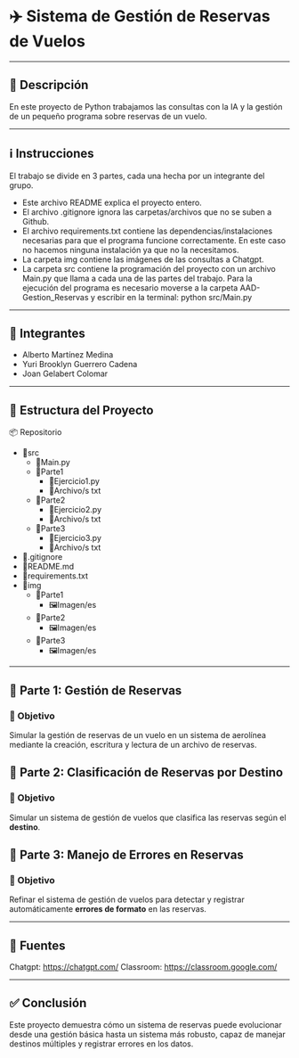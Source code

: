 # ✈️ Sistema de Gestión de Reservas de Vuelos

---
## 📌 Descripción
En este proyecto de Python trabajamos las consultas con la IA y la gestión de un pequeño programa sobre reservas de un vuelo.

---
## ℹ️ Instrucciones
El trabajo se divide en 3 partes, cada una hecha por un integrante del grupo. 
- Este archivo README explica el proyecto entero.
- El archivo .gitignore ignora las carpetas/archivos que no se suben a Github.
- El archivo requirements.txt contiene las dependencias/instalaciones necesarias para que el programa funcione correctamente. En este caso no hacemos ninguna instalación ya que no la necesitamos.
- La carpeta img contiene las imágenes de las consultas a Chatgpt.
- La carpeta src contiene la programación del proyecto con un archivo Main.py que llama a cada una de las partes del trabajo. Para la ejecución del programa es necesario moverse a la carpeta AAD-Gestion_Reservas y escribir en la terminal: python src/Main.py

---
## 👥 Integrantes
- Alberto Martínez Medina
- Yuri Brooklyn Guerrero Cadena
- Joan Gelabert Colomar

---
## 📂 Estructura del Proyecto
📦 Repositorio
- 📂src
  - 📄Main.py
  - 📂Parte1
    - 📄Ejercicio1.py
    - 📄Archivo/s txt
  - 📂Parte2
    - 📄Ejercicio2.py
    - 📄Archivo/s txt
  - 📂Parte3
    - 📄Ejercicio3.py
    - 📄Archivo/s txt
- 📄.gitignore
- 📄README.md
- 📄requirements.txt
- 📂img
  - 📂Parte1
    - 🖼️Imagen/es
  - 📂Parte2
    - 🖼️Imagen/es
  - 📂Parte3
    - 🖼️Imagen/es

---
## 🚀 Parte 1: Gestión de Reservas
### 🎯 Objetivo
Simular la gestión de reservas de un vuelo en un sistema de aerolínea mediante la creación, escritura y lectura de un archivo de reservas.
## 🚀 Parte 2: Clasificación de Reservas por Destino  
### 🎯 Objetivo
Simular un sistema de gestión de vuelos que clasifica las reservas según el **destino**.
## 🚀 Parte 3: Manejo de Errores en Reservas
### 🎯 Objetivo
Refinar el sistema de gestión de vuelos para detectar y registrar automáticamente **errores de formato** en las reservas.

---
## 📌 Fuentes
Chatgpt: https://chatgpt.com/
Classroom: https://classroom.google.com/

---

## ✅ Conclusión  
Este proyecto demuestra cómo un sistema de reservas puede evolucionar desde una gestión básica hasta un sistema más robusto, capaz de manejar destinos múltiples y registrar errores en los datos.
